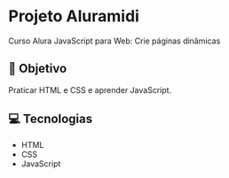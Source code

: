# Projeto Aluramidi

Curso Alura JavaScript para Web: Crie páginas dinâmicas

## :dart: Objetivo

Praticar HTML e CSS e aprender JavaScript.

## :computer: Tecnologias 

* HTML
* CSS
* JavaScript
